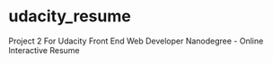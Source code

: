 # udacity_resume
Project 2 For Udacity Front End Web Developer Nanodegree - Online Interactive Resume 
